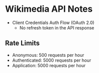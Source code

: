 # Wikimedia API Notes

- Client Credentials Auth Flow (OAuth 2.0)
    - No refresh token in the API response

## Rate Limits

- Anonymous: 500 requests per hour
- Authenticated: 5000 requests per hour
- Application: 5000 requests per hour
